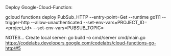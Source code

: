 Deploy Google-Cloud-Function:

gcloud functions deploy PubSub_HTTP --entry-point=Get --runtime go111 --trigger-http --allow-unauthenticated --set-env-vars=PROJECT_ID=<project_id> --set-env-vars=PUBSUB_TOPIC=<topic>

NOTES...
Create local server: go build -o cmd/server cmd/main.go
https://codelabs.developers.google.com/codelabs/cloud-functions-go-http/#5
